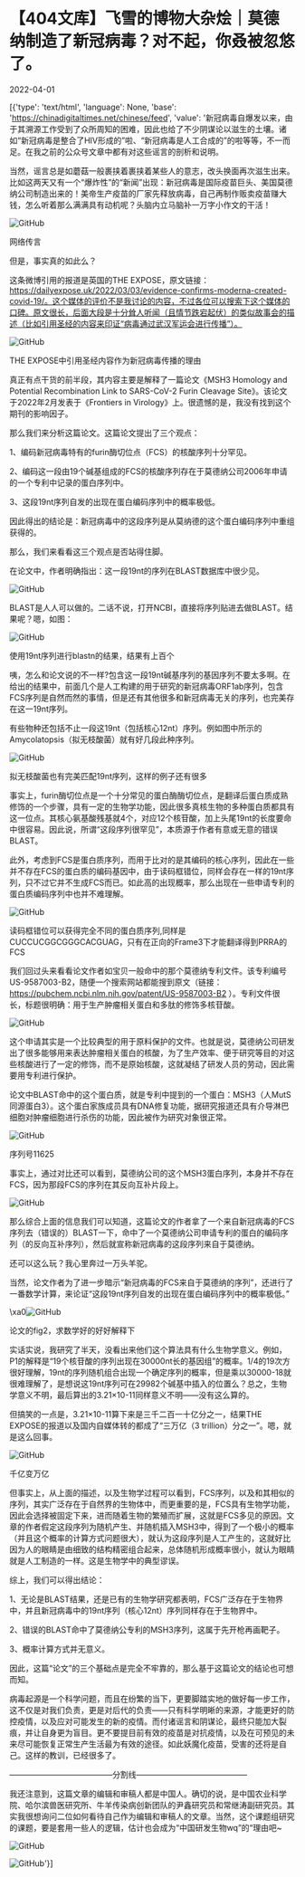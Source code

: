 # 【404文库】飞雪的博物大杂烩｜莫德纳制造了新冠病毒？对不起，你叒被忽悠了。

2022-04-01

[{'type': 'text/html', 'language': None, 'base': 'https://chinadigitaltimes.net/chinese/feed', 'value': '新冠病毒自爆发以来，由于其溯源工作受到了众所周知的困难，因此也给了不少阴谋论以滋生的土壤。诸如“新冠病毒是整合了HIV形成的”啦、“新冠病毒是人工合成的”的啦等等，不一而足。在我之前的公众号文章中都有对这些谣言的剖析和说明。

当然，谣言总是如蘑菇一般裹挟着裹挟着某些人的意志，改头换面再次滋生出来。比如这两天又有一个“爆炸性”的“新闻”出现：新冠病毒是国际疫苗巨头、美国莫德纳公司制造出来的！美帝生产疫苗的厂家先释放病毒，自己再制作贩卖疫苗赚大钱，怎么听着那么满满具有动机呢？头脑内立马脑补一万字小作文的干活！

![GitHub](https://chinadigitaltimes.net/chinese/files/2022/03/post-678924-624678cf1fd28.)

网络传言

但是，事实真的如此么？

这条微博引用的报道是英国的THE EXPOSE，原文链接：https://dailyexpose.uk/2022/03/03/evidence-confirms-moderna-created-covid-19/。这个媒体的评价不是我讨论的内容，不过各位可以搜索下这个媒体的口碑。原文很长，后面大段是十分耸人听闻（且情节跌宕起伏）的类似故事会的描述（比如引用圣经的内容来印证“病毒通过武汉军运会进行传播”）。

![GitHub](https://chinadigitaltimes.net/chinese/files/2022/03/post-678924-624678d10c9e8.png)

THE EXPOSE中引用圣经内容作为新冠病毒传播的理由

真正有点干货的前半段，其内容主要是解释了一篇论文《MSH3 Homology and Potential Recombination Link to SARS-CoV-2 Furin Cleavage Site》。该论文于2022年2月发表于《Frontiers in Virology》上。很遗憾的是，我没有找到这个期刊的影响因子。

那么我们来分析这篇论文。这篇论文提出了三个观点：

1、编码新冠病毒特有的furin酶切位点（FCS）的核酸序列十分罕见。

2、编码这一段由19个碱基组成的FCS的核酸序列存在于莫德纳公司2006年申请的一个专利中记录的蛋白序列中。

3、这段19nt序列自发的出现在蛋白编码序列中的概率极低。

因此得出的结论是：新冠病毒中的这段序列是从莫纳德的这个蛋白编码序列中重组获得的。

那么，我们来看看这三个观点是否站得住脚。

在论文中，作者明确指出：这一段19nt的序列在BLAST数据库中很少见。

![GitHub](https://chinadigitaltimes.net/chinese/files/2022/03/post-678924-624678d412389.png)

BLAST是人人可以做的。二话不说，打开NCBI，直接将序列贴进去做BLAST。结果呢？嗯，如图：

![GitHub](https://chinadigitaltimes.net/chinese/files/2022/03/post-678924-624678d6e79aa.png)

使用19nt序列进行blastn的结果，结果有上百个

咦，怎么和论文说的不一样?包含这一段19nt碱基序列的基因序列不要太多啊。在给出的结果中，前面几个是人工构建的用于研究的新冠病毒ORF1ab序列，包含FCS序列是自然而然的事情，但是还有其他很多和新冠病毒无关的序列，也完美存在这一19nt序列。

有些物种还包括不止一段这19nt（包括核心12nt）序列。例如图中所示的Amycolatopsis（拟无枝酸菌）就有好几段此种序列。

![GitHub](https://chinadigitaltimes.net/chinese/files/2022/03/post-678924-624678d8f2977.png)

拟无枝酸菌也有完美匹配19nt序列，这样的例子还有很多

事实上，furin酶切位点是一个十分常见的蛋白酶酶切位点，是翻译后蛋白质成熟修饰的一个步骤，具有一定的生物学功能，因此很多真核生物的多种蛋白质都具有这一位点。其核心氨基酸残基就4个，对应12个核苷酸，加上头尾19nt的长度要命中很容易。因此说，所谓“这段序列很罕见”，本质源于作者有意或无意的错误BLAST。

此外，考虑到FCS是蛋白质序列，而用于比对的是其编码的核心序列，因此在一些并不存在FCS的蛋白质的编码基因中，由于读码框错位，同样会存在一样的19nt序列，只不过它并不生成FCS而已。如此高的出现概率，那么出现在一些申请专利的蛋白质编码序列中也并不难理解。

![GitHub](https://chinadigitaltimes.net/chinese/files/2022/03/post-678924-624678da9c0df.png)

读码框错位可以获得完全不同的蛋白质序列,同样是CUCCUCGGCGGGCACGUAG，只有在正向的Frame3下才能翻译得到PRRA的FCS

我们回过头来看看论文作者如宝贝一般命中的那个莫德纳专利文件。该专利编号US-9587003-B2，随便一个搜索网站都能搜到原文（链接：https://pubchem.ncbi.nlm.nih.gov/patent/US-9587003-B2 ）。专利文件很长，标题很明确：用于生产肿瘤相关蛋白和多肽的修饰多核苷酸。

![GitHub](https://chinadigitaltimes.net/chinese/files/2022/03/post-678924-624678dc99e38.png)

这个申请其实是一个比较典型的用于原料保护的文件。也就是说，莫德纳公司研发出了很多能够用来表达肿瘤相关蛋白的核酸，为了生产效率、便于研究等目的对这些核酸进行了一定的修饰，而不是原始核酸，这就凝结了研发人员的劳动，因此需要用专利进行保护。

论文中BLAST命中的这个蛋白质，就是专利中提到的一个蛋白：MSH3（人MutS同源蛋白3）。这个蛋白家族成员具有DNA修复功能，据研究报道还具有介导淋巴细胞对肿瘤细胞进行杀伤的功能，因此被作为研究对象很正常。

![GitHub](https://chinadigitaltimes.net/chinese/files/2022/03/post-678924-624678de7ff93.png)

序列号11625

事实上，通过对比还可以看到，莫德纳公司的这个MSH3蛋白序列，本身并不存在FCS，因为那段FCS的序列在其反向互补片段上。

![GitHub](https://chinadigitaltimes.net/chinese/files/2022/03/post-678924-624678e0b2452.png)

那么综合上面的信息我们可以知道，这篇论文的作者拿了一个来自新冠病毒的FCS序列去（错误的）BLAST一下，命中了一个莫德纳公司申请专利的蛋白的编码序列（的反向互补序列），然后就宣称新冠病毒的这段序列来自于莫德纳。

还可以这么玩？我心里奔过一万头羊驼。

当然，论文作者为了进一步暗示“新冠病毒的FCS来自于莫德纳的序列”，还进行了一番数学计算，来论证“这段19nt序列自发的出现在蛋白编码序列中的概率极低。”

\xa0![GitHub](https://chinadigitaltimes.net/chinese/files/2022/03/post-678924-624678e2db9c4.)

论文的fig2，求数学好的好好解释下

实话实说，我研究了半天，没看出来他们这个算法具有什么生物学意义。例如，P1的解释是“19个核苷酸的序列出现在30000nt长的基因组”的概率。1/4的19次方很好理解，19nt的序列随机组合出现一个确定序列的概率，但是乘以30000-18就很难理解了，是想说这19nt序列可在29982个碱基中插入的位置么？总之，生物学意义不明，最后算出的3.21×10-11同样意义不明——没有这么算的。

但搞笑的一点是，3.21×10-11算下来是三千二百一十亿分之一，结果THE EXPOSE的报道以及国内自媒体转的都成了“三万亿（3 trillion）分之一”。嗯，就是这么回事。

![GitHub](https://chinadigitaltimes.net/chinese/files/2022/03/post-678924-624678e4ad575.png)

千亿变万亿

但事实上，从上面的描述，以及生物学过程可以看到，FCS序列，以及和其相似的序列，其实广泛存在于自然界的生物体中，而更重要的是，FCS具有生物学功能，因此会选择被固定下来，进而随着生物的繁殖而扩展，这就是FCS多见的原因。文章的作者假定这段序列为随机产生、并随机插入MSH3中，得到了一个极小的概率（并且这个概率的计算方式问题很大），就认为这段序列是人工产生的，这就好比因为人的眼睛是由细致的结构精密组合起来，总体随机形成概率很小，就认为眼睛就是人工制造的一样。这是生物学中的典型谬误。

综上，我们可以得出结论：

1、无论是BLAST结果，还是已有的生物学研究都表明，FCS广泛存在于生物界中，并且新冠病毒中的19nt序列（核心12nt）序列同样存在于生物界中。

2、错误的BLAST命中了莫德纳公专利的MSH3序列，这属于先开枪再画靶子。

3、概率计算方式并无意义。

因此，这篇“论文”的三个基础点是完全不牢靠的，那么基于这篇论文的结论也可想而知。

病毒起源是一个科学问题，而且在纷繁的当下，更要脚踏实地的做好每一步工作，这不仅是对我们负责，更是对后代的负责——只有科学明晰的来源，才能更好的防控疫情，以及应对可能发生的新的疫情。而付诸谣言和阴谋论，最终只能加大裂痕，并让自身更为盲目。更不要提目前有效的疫苗是对抗疫情，以及在可预见的未来尽可能恢复正常生产生活最为有效的途径。如此妖魔化疫苗，受害的还将是自己。这样的教训，已经很多了。

—————————————分割线——————————————

我还注意到，这篇文章的编辑和审稿人都是中国人。确切的说，是中国农业科学院、哈尔滨兽医研究所、牛羊传染病创新团队的尹鑫研究员和常继涛副研究员。其实我很想询问二位如何看待自己作为编辑和审稿人的文章。当然，这个课题组研究的课题，要是套用一些人的逻辑，估计也会成为“中国研发生物wq”的“理由吧~

![GitHub](https://chinadigitaltimes.net/chinese/files/2022/03/post-678924-624678e62dd35.png)

![GitHub](https://chinadigitaltimes.net/chinese/files/2022/03/post-678924-624678e923cbe.png)'}]